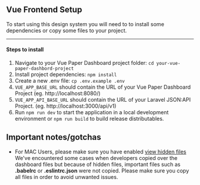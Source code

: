 ## Vue Frontend Setup

To start using this design system you will need to to install some dependencies or copy some files to your
project.

<hr>

#### Steps to install

1. Navigate to your Vue Paper Dashboard project folder: `cd your-vue-paper-dashbord-project`
2. Install project dependencies: `npm install`
3. Create a new .env file: `cp .env.example .env`
4. `VUE_APP_BASE_URL` should contain the URL of your Vue Paper Dashboard Project (eg. http://localhost:8080/)
5. `VUE_APP_API_BASE_URL` should contain the URL of your Laravel JSON:API Project. (eg. http://localhost:3000/api/v1)
6. Run `npm run dev` to start the application in a local development environment or `npm run build` to build release distributables.

## Important notes/gotchas

- For MAC Users, please make sure you have enabled [view hidden files](https://ianlunn.co.uk/articles/quickly-showhide-hidden-files-mac-os-x-mavericks/)
We've encountered some cases when developers copied over the dashboard files but because of hidden files, important files
such as **.babelrc** or **.eslintrc.json** were not copied.
Please make sure you copy all files in order to avoid unwanted issues.


